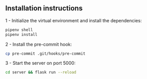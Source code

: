## Installation instructions

1 - Initialize the virtual environment and install the dependencies:

```bash
pipenv shell
pipenv install
```

2 - Install the pre-commit hook:


```bash
cp pre-commit .git/hooks/pre-commit
```

3 - Start the server on port 5000:

```bash
cd server && flask run --reload
```